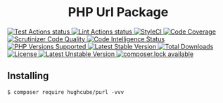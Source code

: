 <h1 align="center">PHP Url Package</h1>


<p>
    <a href="https://github.com/hughcube/purl/actions?query=workflow%3ATest">
        <img src="https://github.com/hughcube/purl/workflows/Test/badge.svg" alt="Test Actions status">
    </a>
    <a href="https://github.com/hughcube/purl/actions?query=workflow%3ALint">
        <img src="https://github.com/hughcube/purl/workflows/Lint/badge.svg" alt="Lint Actions status">
    </a>
    <a href="https://styleci.io/repos/217659566">
        <img src="https://github.styleci.io/repos/217659566/shield?branch=master" alt="StyleCI">
    </a>
    <a href="https://scrutinizer-ci.com/g/hughcube/purl/?branch=master">
        <img src="https://scrutinizer-ci.com/g/hughcube/purl/badges/coverage.png?b=master" alt="Code Coverage">
    </a>
    <a href="https://scrutinizer-ci.com/g/hughcube/purl/?branch=master">
        <img src="https://scrutinizer-ci.com/g/hughcube/purl/badges/quality-score.png?b=master" alt="Scrutinizer Code Quality">
    </a> 
    <a href="https://scrutinizer-ci.com/g/hughcube/purl/?branch=master">
        <img src="https://scrutinizer-ci.com/g/hughcube/purl/badges/code-intelligence.svg?b=master" alt="Code Intelligence Status">
    </a>        
    <a href="https://github.com/hughcube/purl">
        <img src="https://img.shields.io/badge/php-%3E%3D%207.0-8892BF.svg" alt="PHP Versions Supported">
    </a>
    <a href="https://packagist.org/packages/hughcube/purl">
        <img src="https://poser.pugx.org/hughcube/purl/version" alt="Latest Stable Version">
    </a>
    <a href="https://packagist.org/packages/hughcube/purl">
        <img src="https://poser.pugx.org/hughcube/purl/downloads" alt="Total Downloads">
    </a>
    <a href="https://github.com/hughcube/purl/blob/master/LICENSE">
        <img src="https://img.shields.io/badge/license-MIT-428f7e.svg" alt="License">
    </a>
    <a href="https://packagist.org/packages/hughcube/purl">
        <img src="https://poser.pugx.org/hughcube/purl/v/unstable" alt="Latest Unstable Version">
    </a>
    <a href="https://packagist.org/packages/hughcube/purl">
        <img src="https://poser.pugx.org/hughcube/purl/composerlock" alt="composer.lock available">
    </a>
</p>

## Installing

```shell
$ composer require hughcube/purl -vvv
```
